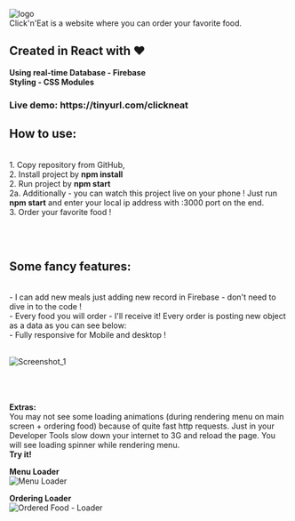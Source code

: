 ![logo](https://user-images.githubusercontent.com/27773815/206858188-b1f0b862-04aa-4f60-929c-f4468811f01a.jpg) <br>
Click'n'Eat is a website where you can order your favorite food.


<h2>Created in React with ❤️</h2>
<b>Using real-time Database - Firebase</b><br>
<b>Styling - CSS Modules</b>
<br>

<h3>Live demo: https://tinyurl.com/clickneat</h3>

<h2>How to use:</h2><br>
1. Copy repository from GitHub,<br>
2. Install project by <b>npm install</b><br>
2. Run project by <b>npm start</b><br>
2a. Additionally - you can watch this project live on your phone ! Just run <b>npm start</b> and enter your local ip address with :3000 port on the end.<br>
3. Order your favorite food !<br>

<br><br>
<h2>Some fancy features:</h2><br>
- I can add new meals just adding new record in Firebase - don't need to dive in to the code !<br>
- Every food you will order - I'll receive it! Every order is posting new object as a data as you can see below: <br>
- Fully responsive for Mobile and desktop ! <br>
<br>

![Screenshot_1](https://user-images.githubusercontent.com/27773815/206858663-80cf5eea-9adf-44b8-8179-7e0b84a85c01.jpg)



<br><br><br>
<b>Extras:</b><br>
You may not see some loading animations (during rendering menu on main screen + ordering food) because of quite fast http requests.
Just in your Developer Tools slow down your internet to 3G and reload the page. You will see loading spinner while rendering menu. <br> <b>Try it!</b>

<b>Menu Loader</b>
<br>
![Menu Loader](https://user-images.githubusercontent.com/27773815/206858198-5811bc05-0934-4b51-911f-cbd3af556abb.gif)

<b>Ordering Loader</b>
<br>
![Ordered Food - Loader](https://user-images.githubusercontent.com/27773815/206858202-11b93375-db42-4e9e-98bd-2466e6f47997.gif)



